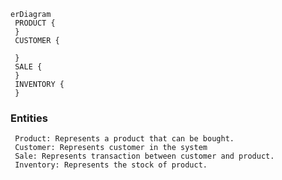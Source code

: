 ```mermaid
erDiagram
 PRODUCT {
 }
 CUSTOMER {

 }
 SALE {
 }
 INVENTORY {
 }

```
### Entities
     Product: Represents a product that can be bought.
     Customer: Represents customer in the system
     Sale: Represents transaction between customer and product.
     Inventory: Represents the stock of product.
